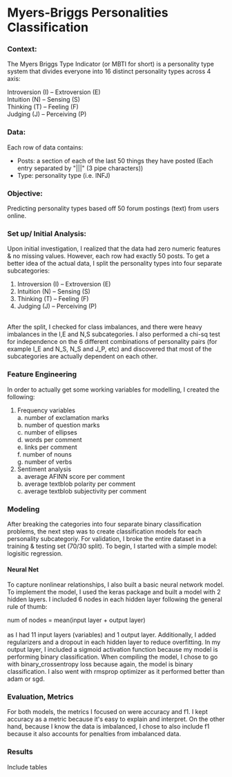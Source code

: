 # Myers-Briggs Personalities Classification

### Context:
The Myers Briggs Type Indicator (or MBTI for short) is a personality type system that divides everyone into 16 distinct personality types across 4 axis: <br />

Introversion (I) – Extroversion (E) <br />
Intuition (N) – Sensing (S) <br />
Thinking (T) – Feeling (F) <br />
Judging (J) – Perceiving (P) <br />

### Data:
Each row of data contains: 
  - Posts: a section of each of the last 50 things they have posted (Each entry separated by "|||" (3 pipe characters))
  - Type: personality type (i.e. INFJ)

### Objective:
Predicting personality types based off 50 forum postings (text) from users online.

### Set up/ Initial Analysis:
Upon initial investigation, I realized that the data had zero numeric features & no missing values. However, each row had exactly 50 posts. To get a better idea of the actual data, I split the personality types into four separate subcategories:
  1. Introversion (I) – Extroversion (E)
  2. Intuition (N) – Sensing (S)
  3. Thinking (T) – Feeling (F)
  4. Judging (J) – Perceiving (P) <br />
<br />
After the split, I checked for class imbalances, and there were heavy imbalances in the I,E and N,S subcategories. 
I also performed a chi-sq test for independence on the 6 different combinations of personality pairs (for example I_E and N_S, N_S and J_P, etc) and discovered that most of the subcategories are actually dependent on each other.


### Feature Engineering
In order to actually get some working variables for modelling, I created the following:
1. Frequency variables <br />
  a. number of exclamation marks <br />
  b. number of question marks <br />
  c. number of ellipses <br />
  d. words per comment <br />
  e. links per comment <br />
  f. number of nouns <br />
  g. number of verbs <br />
2. Sentiment analysis <br />
  a. average AFINN score per comment <br />
  b. average textblob polarity per comment <br />
  c. average textblob subjectivity per comment <br />
  

### Modeling 
After breaking the categories into four separate binary classification problems, the next step was to create classification models for each personality subcategoriy. For validation, I broke the entire dataset in a training & testing set (70/30 split). To begin, I started with a simple model: logisitic regression. 

#### Neural Net
To capture nonlinear relationships, I also built a basic neural network model. To implement the model, I used the keras package and built a model with 2 hidden layers. I included 6 nodes in each hidden layer following the general rule of thumb:  <br />

num of nodes = mean(input layer + output layer) <br />
<br />
as I had 11 input layers (variables) and 1 output layer. Additionally, I added regularizers and a dropout in each hidden layer to reduce overfitting. In my output layer, I included a sigmoid activation function because my model is performing binary classification. When compiling the model, I chose to go with binary_crossentropy loss because again, the model is binary classification. I also went with rmsprop optimizer as it performed better than adam or sgd.

### Evaluation, Metrics
For both models, the metrics I focused on were accuracy and f1. I kept accuracy as a metric because it's easy to explain and interpret. On the other hand, because I know the data is imbalanced, I chose to also include f1 because it also accounts for penalties from imbalanced data.

### Results
Include tables

